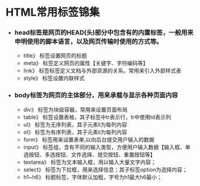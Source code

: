 # HTML常用标签锦集

* ### head标签是网页的HEAD(头)部分中包含有的内置标签，一般用来申明使用的脚本语言，以及网页传输时使用的方式等。
  * title》 标签设置网页的标题
  * meta》 标签定义网页的属性【关键字、字符编码等】
  * link》 标签标签定义文档与外部资源的关系。常用来引入外部样式表
  * style》 标签设置内联样式
  
* ### body标签为网页的主体部分，用来承载与显示各种页面内容
  * div》 标签为块级容器，常用来设置页面布局
  * table》 标签设置表格，其子标签中tr表示行，tr中使用td表示列
  * ul》 标签为无序列表，其子元素li为每列内容
  * ol》 标签为有序列表，其子元素li为每列内容
  * form》 标签用来设置表单,以向后台提交用户输入的数据
  * input》 标签组，含有不同的输入类型，方便用户输入数据【输入框、单选按钮、多选按钮、文件选择、提交按钮、重置按钮等】
  * textarea》 标签为文本输入框，用以输入大量文字内容；
  * select》 标签为下拉框，用来选择信息；其子标签option为选择内容；
  * h1~h6》 标题标签，字体默认加粗，字号为h1最大h6最小；
